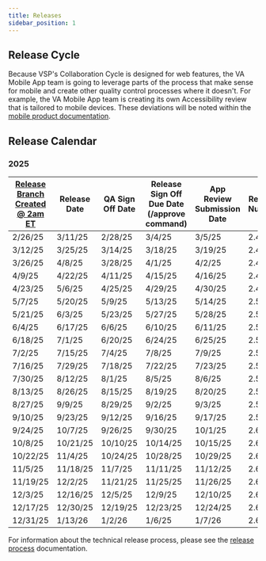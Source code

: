 ```yaml
---
title: Releases
sidebar_position: 1
---
```


## Release Cycle

Because VSP's Collaboration Cycle is designed for web features, the VA Mobile App team is going to leverage parts of the process that make sense for mobile and create other quality control processes where it doesn't. For example, the VA Mobile App team is creating its own Accessibility review that is tailored to mobile devices. These deviations will be noted within the [mobile product documentation](https://github.com/department-of-veterans-affairs/va.gov-team/blob/master/products/va-mobile-app/product).

## Release Calendar

### 2025

| [Release Branch Created @ 2am ET](https://github.com/department-of-veterans-affairs/va-mobile-app/blob/develop/.github/workflows/new_release_branch.yml#L6) | Release Date | QA Sign Off Date | Release Sign Off Due Date (/approve command) | App Review Submission Date | Release Number |
| -------- | -------- | -------- | -------- | -------- | ------ |
| 2/26/25  | 3/11/25  | 2/28/25  | 3/4/25   | 3/5/25   | 2.45.0 |
| 3/12/25  | 3/25/25  | 3/14/25  | 3/18/25  | 3/19/25  | 2.46.0 |
| 3/26/25  | 4/8/25   | 3/28/25  | 4/1/25   | 4/2/25   | 2.47.0 |
| 4/9/25   | 4/22/25  | 4/11/25  | 4/15/25  | 4/16/25  | 2.48.0 |
| 4/23/25  | 5/6/25   | 4/25/25  | 4/29/25  | 4/30/25  | 2.49.0 |
| 5/7/25   | 5/20/25  | 5/9/25   | 5/13/25  | 5/14/25  | 2.50.0 |
| 5/21/25  | 6/3/25   | 5/23/25  | 5/27/25  | 5/28/25  | 2.51.0 |
| 6/4/25   | 6/17/25  | 6/6/25   | 6/10/25  | 6/11/25  | 2.52.0 |
| 6/18/25  | 7/1/25   | 6/20/25  | 6/24/25  | 6/25/25  | 2.53.0 |
| 7/2/25   | 7/15/25  | 7/4/25   | 7/8/25   | 7/9/25   | 2.54.0 |
| 7/16/25  | 7/29/25  | 7/18/25  | 7/22/25  | 7/23/25  | 2.55.0 |
| 7/30/25  | 8/12/25  | 8/1/25   | 8/5/25   | 8/6/25   | 2.56.0 |
| 8/13/25  | 8/26/25  | 8/15/25  | 8/19/25  | 8/20/25  | 2.57.0 |
| 8/27/25  | 9/9/25   | 8/29/25  | 9/2/25   | 9/3/25   | 2.58.0 |
| 9/10/25  | 9/23/25  | 9/12/25  | 9/16/25  | 9/17/25  | 2.59.0 |
| 9/24/25  | 10/7/25  | 9/26/25  | 9/30/25  | 10/1/25  | 2.60.0 |
| 10/8/25  | 10/21/25 | 10/10/25 | 10/14/25 | 10/15/25 | 2.61.0 |
| 10/22/25 | 11/4/25  | 10/24/25 | 10/28/25 | 10/29/25 | 2.62.0 |
| 11/5/25  | 11/18/25 | 11/7/25  | 11/11/25 | 11/12/25 | 2.63.0 |
| 11/19/25 | 12/2/25  | 11/21/25 | 11/25/25 | 11/26/25 | 2.64.0 |
| 12/3/25  | 12/16/25 | 12/5/25  | 12/9/25  | 12/10/25 | 2.65.0 |
| 12/17/25 | 12/30/25 | 12/19/25 | 12/23/25 | 12/24/25 | 2.66.0 |
| 12/31/25 | 1/13/26  | 1/2/26   | 1/6/25   | 1/7/26   | 2.67.0 |

For information about the technical release process, please see the [release process](release-process/) documentation.
